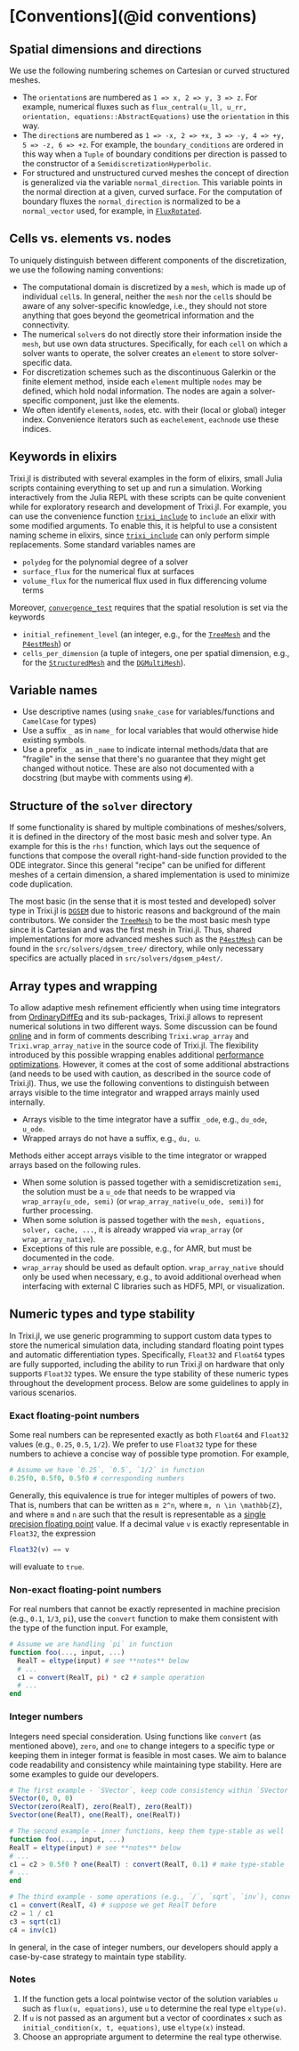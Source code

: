 # [Conventions](@id conventions)

## Spatial dimensions and directions

We use the following numbering schemes on Cartesian or curved structured meshes.
- The `orientation`s are numbered as
  `1 => x, 2 => y, 3 => z`.
  For example, numerical fluxes such as
  `flux_central(u_ll, u_rr, orientation, equations::AbstractEquations)`
  use the `orientation` in this way.
- The `direction`s are numbered as
  `1 => -x, 2 => +x, 3 => -y, 4 => +y, 5 => -z, 6 => +z`.
  For example, the `boundary_conditions` are ordered in this way
  when a `Tuple` of boundary conditions per direction is passed
  to the constructor of a `SemidiscretizationHyperbolic`.
- For structured and unstructured curved meshes the concept of direction is
  generalized via the variable `normal_direction`. This variable points in the
  normal direction at a given, curved surface. For the computation of boundary fluxes
  the `normal_direction` is normalized to be a `normal_vector` used, for example, in
  [`FluxRotated`](@ref).


## Cells vs. elements vs. nodes

To uniquely distinguish between different components of the discretization, we use the
following naming conventions:
* The computational domain is discretized by a `mesh`, which is made up of
  individual `cell`s. In general, neither the `mesh` nor the `cell`s should be
  aware of any solver-specific knowledge, i.e., they should not store anything
  that goes beyond the geometrical information and the connectivity.
* The numerical `solver`s do not directly store their information inside the `mesh`,
  but use own data structures. Specifically, for each `cell` on which
  a solver wants to operate, the solver creates an `element` to store
  solver-specific data.
* For discretization schemes such as the discontinuous Galerkin or the finite
  element method, inside each `element` multiple `nodes` may be defined, which
  hold nodal information. The nodes are again a solver-specific component, just
  like the elements.
* We often identify `element`s, `node`s, etc. with their (local or global)
  integer index. Convenience iterators such as `eachelement`, `eachnode`
  use these indices.


## Keywords in elixirs

Trixi.jl is distributed with several examples in the form of elixirs, small
Julia scripts containing everything to set up and run a simulation. Working
interactively from the Julia REPL with these scripts can be quite convenient
while for exploratory research and development of Trixi.jl. For example, you
can use the convenience function
[`trixi_include`](@ref)
to `include` an elixir with some modified arguments. To enable this, it is
helpful to use a consistent naming scheme in elixirs, since
[`trixi_include`](@ref)
can only perform simple replacements. Some standard variables names are

- `polydeg` for the polynomial degree of a solver
- `surface_flux` for the numerical flux at surfaces
- `volume_flux` for the numerical flux used in flux differencing volume terms

Moreover, [`convergence_test`](@ref) requires that the spatial resolution is
set via the keywords
- `initial_refinement_level`
  (an integer, e.g., for the [`TreeMesh`](@ref) and the [`P4estMesh`](@ref)) or
- `cells_per_dimension`
  (a tuple of integers, one per spatial dimension, e.g., for the [`StructuredMesh`](@ref)
  and the [`DGMultiMesh`](@ref)).


## Variable names

- Use descriptive names (using `snake_case` for variables/functions and `CamelCase` for types)
- Use a suffix `_` as in `name_` for local variables that would otherwise hide existing symbols.
- Use a prefix `_` as in `_name` to indicate internal methods/data that are "fragile" in the
  sense that there's no guarantee that they might get changed without notice. These are also not
  documented with a docstring (but maybe with comments using `#`).


## Structure of the `solver` directory

If some functionality is shared by multiple combinations of meshes/solvers,
it is defined in the directory of the most basic mesh and solver type.
An example for this is the `rhs!` function, which lays out the sequence of functions 
that compose the overall right-hand-side function provided to the ODE integrator.
Since this general "recipe" can be unified for different meshes of a certain dimension,
a shared implementation is used to minimize code duplication.

The most basic (in the sense that it is most tested and developed) solver type in Trixi.jl is
[`DGSEM`](@ref) due to historic reasons and background of the main contributors.
We consider the [`TreeMesh`](@ref) to be the most basic mesh type since it is Cartesian
and was the first mesh in Trixi.jl.
Thus, shared implementations for more advanced meshes such as the [`P4estMesh`](@ref) can be found in
the `src/solvers/dgsem_tree/` directory, while only necessary specifics are actually placed in
`src/solvers/dgsem_p4est/`.


## Array types and wrapping

To allow adaptive mesh refinement efficiently when using time integrators from
[OrdinaryDiffEq](https://github.com/SciML/OrdinaryDiffEq.jl) and its sub-packages,
Trixi.jl allows to represent numerical solutions in two different ways. Some discussion
can be found [online](https://github.com/SciML/OrdinaryDiffEq.jl/pull/1275) and
in form of comments describing `Trixi.wrap_array` and `Trixi.wrap_array_native`
in the source code of Trixi.jl.
The flexibility introduced by this possible wrapping enables additional
[performance optimizations](https://github.com/trixi-framework/Trixi.jl/pull/509).
However, it comes at the cost of some additional abstractions (and needs to be
used with caution, as described in the source code of Trixi.jl). Thus, we use the
following conventions to distinguish between arrays visible to the time integrator
and wrapped arrays mainly used internally.

- Arrays visible to the time integrator have a suffix `_ode`, e.g., `du_ode`, `u_ode`.
- Wrapped arrays do not have a suffix, e.g., `du, u`.

Methods either accept arrays visible to the time integrator or wrapped arrays
based on the following rules.
- When some solution is passed together with a semidiscretization `semi`, the
  solution must be a `u_ode` that needs to be  wrapped via `wrap_array(u_ode, semi)`
  (or `wrap_array_native(u_ode, semi)`) for further processing.
- When some solution is passed together with the `mesh, equations, solver, cache, ...`,
  it is already wrapped via `wrap_array` (or `wrap_array_native`).
- Exceptions of this rule are possible, e.g., for AMR, but must be documented in
  the code.
- `wrap_array` should be used as default option. `wrap_array_native` should only
  be used when necessary, e.g., to avoid additional overhead when interfacing
  with external C libraries such as HDF5, MPI, or visualization.

## Numeric types and type stability

In Trixi.jl, we use generic programming to support custom data types to store the numerical simulation data, including standard floating point types and automatic differentiation types.
Specifically, `Float32` and `Float64` types are fully supported, including the ability to run Trixi.jl on hardware that only supports `Float32` types.
We ensure the type stability of these numeric types throughout the development process.
Below are some guidelines to apply in various scenarios.

### Exact floating-point numbers

Some real numbers can be represented exactly as both `Float64` and `Float32` values (e.g., `0.25`, `0.5`, `1/2`). We prefer to use `Float32` type for these numbers to achieve a concise way of possible type promotion. For example,
```julia
# Assume we have `0.25`, `0.5`, `1/2` in function
0.25f0, 0.5f0, 0.5f0 # corresponding numbers
```
Generally, this equivalence is true for integer multiples of powers of two. That is, numbers that can be written as ``m 2^n``, where ``m, n \in \mathbb{Z}``, and where ``m`` and ``n`` are such that the result is representable as a [single precision floating point](https://en.wikipedia.org/wiki/Single-precision_floating-point_format) value. If a decimal value `v` is exactly representable in `Float32`, the expression
```julia
Float32(v) == v
```
will evaluate to `true`.

### Non-exact floating-point numbers

For real numbers that cannot be exactly represented in machine precision (e.g., `0.1`, `1/3`, `pi`), use the `convert` function to make them consistent with the type of the function input. For example,
```julia
# Assume we are handling `pi` in function
function foo(..., input, ...)
  RealT = eltype(input) # see **notes** below
  # ...
  c1 = convert(RealT, pi) * c2 # sample operation
  # ...
end
```

### Integer numbers

Integers need special consideration. Using functions like `convert` (as mentioned above), `zero`, and `one` to change integers to a specific type or keeping them in integer format is feasible in most cases. We aim to balance code readability and consistency while maintaining type stability. Here are some examples to guide our developers.
```julia
# The first example - `SVector`, keep code consistency within `SVector`
SVector(0, 0, 0)
SVector(zero(RealT), zero(RealT), zero(RealT))
Svector(one(RealT), one(RealT), one(RealT))

# The second example - inner functions, keep them type-stable as well
function foo(..., input, ...)
RealT = eltype(input) # see **notes** below
# ...
c1 = c2 > 0.5f0 ? one(RealT) : convert(RealT, 0.1) # make type-stable
# ...
end

# The third example - some operations (e.g., `/`, `sqrt`, `inv`), convert them definitely
c1 = convert(RealT, 4) # suppose we get RealT before
c2 = 1 / c1
c3 = sqrt(c1)
c4 = inv(c1)
```
In general, in the case of integer numbers, our developers should apply a case-by-case strategy to maintain type stability.

### Notes
1. If the function gets a local pointwise vector of the solution variables `u` such as `flux(u, equations)`, use `u` to determine the real type `eltype(u)`.
2. If `u` is not passed as an argument but a vector of coordinates `x` such as `initial_condition(x, t, equations)`, use `eltype(x)` instead.
3. Choose an appropriate argument to determine the real type otherwise.
